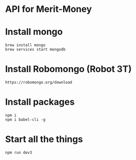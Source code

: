# API for Merit-Money

# Install mongo

```
brew install mongo
brew services start mongodb
```

# Install Robomongo (Robot 3T)

```
https://robomongo.org/download
```

# Install packages

```
npm i
npm i babel-cli -g
```

# Start all the things

```
npm run dev3
```
